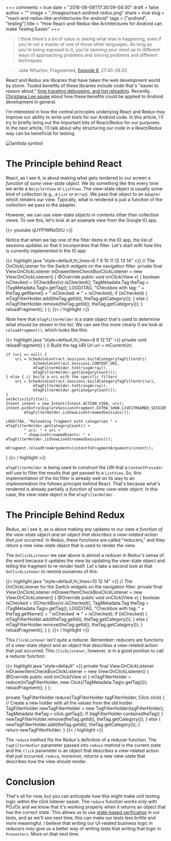 +++
comments = true
date = "2016-06-08T17:30:09-04:00"
draft = false
author = ""
image = "./images/react-android-redux.png"
share = true
slug = "react-and-redux-like-architectures-for-android"
tags = ["android", "testing"]
title = "How React-and-Redux-like Architectures for Android can make Testing Easier"
+++

>I think there's a lot of value in seeing what else is happening, even if you're not a master of one of those other languages. As long as you're being exposed to it, you're opening your mind up to different ways of approaching problems and solving problems and different techniques.

>Jake Wharton, Fragmented, [Episode 6](http://fragmentedpodcast.com/episodes/6/), 27:45-28:20

React and Redux are libraries that have taken the web development world by storm. Touted benefits of these libraries include code that's "easier to reason about," [time traveling debugging, and hot reloading](https://www.youtube.com/watch?v=xsSnOQynTHs). Recently, [Christiana Lee spoke](https://www.youtube.com/watch?v=UsuzhTlccRk) about how these benefits could be applied to Android development in general.

I'm interested in how the central principles underlying React and Redux may improve our ability to write unit tests for our Android code. In this article, I'll try to briefly bring out the important bits of React/Redux for our purposes. In the next article, I'll talk about why structuring our code in a React/Redux way can be beneficial for testing.

![lambda symbol](/images/lambda.png")

# The Principle behind React

React, as I see it, is about making what gets rendered to our screen a *function of some view-state object*. We do something like this every time we write a `RecyclerView` or `ListView`. The view-state object is usually some kind of collection (e.g., a `List` or `Array`). We pass that object to an `Adapter` which renders our view. Typically, what is rendered is just a function of the collection we pass to the adapter.

However, we can use view-state objects in contexts other than collection views. To see this, let's look at an example view from the Google IO app.

{{< youtube qUYP1WNz50U >}}

Notice that when we tap one of the filter items in the IO app, the list of sessions updates so that it incorporates that filter. Let's start with how this is currently implemented in the IO app:

{{< highlight java "style=default,hl_lines=6 7 9 10 11 12 13 14" >}}
// The OnClickListener for the Switch widgets on the navigation filter.
private final View.OnClickListener mDrawerItemCheckBoxClickListener =
        new View.OnClickListener() {
    @Override
    public void onClick(View v) {
        boolean isChecked = ((CheckBox)v).isChecked();
        TagMetadata.Tag theTag = (TagMetadata.Tag)v.getTag();
        LOGD(TAG, "Checkbox with tag: " + theTag.getName() + " isChecked => " + isChecked);
        if (isChecked) {
            mTagFilterHolder.add(theTag.getId(), theTag.getCategory());
        } else {
            mTagFilterHolder.remove(theTag.getId(), theTag.getCategory());
        }
        reloadFragment();
    }
};
{{< / highlight >}}

Note here that `mTagFilterHolder` is a state object that's used to determine what should be shown in the list. We can see this more clearly if we look at `reloadFragment()`, which looks like this:

{{< highlight java "style=default,hl_lines=8 9 12 13" >}}
private void reloadFragment() {
    // Build the tag URI
    Uri uri = mCurrentUri;

    if (uri == null) {
        uri = ScheduleContract.Sessions.buildCategoryTagFilterUri(
                ScheduleContract.Sessions.CONTENT_URI,
                mTagFilterHolder.toStringArray(),
                mTagFilterHolder.getCategoryCount());
    } else { // build a uri with the specific filters
        uri = ScheduleContract.Sessions.buildCategoryTagFilterUri(uri,
                mTagFilterHolder.toStringArray(),
                mTagFilterHolder.getCategoryCount());
    }
    setActivityTitle();
    Intent intent = new Intent(Intent.ACTION_VIEW, uri);
    intent.putExtra(ExploreSessionsFragment.EXTRA_SHOW_LIVESTREAMED_SESSIONS,
            mTagFilterHolder.isShowLiveStreamedSessions());

    LOGD(TAG, "Reloading fragment with categories " + mTagFilterHolder.getCategoryCount() +
            " uri: " + uri +
            " showLiveStreamedEvents: " + mTagFilterHolder.isShowLiveStreamedSessions());

    mFragment.reloadFromArguments(intentToFragmentArguments(intent));
}
{{< / highlight >}}

`mTagFilterHolder` is being used to construct the URI that a `ContentProvider` will use to filter the results that get passed to a `ListView`. So, this implementation of the list filter is already well on its way to an implementation the follows principle behind React. That's because what's rendered is already partially *a function of some view-state object*. In this case, the view-state object is the `mTagFilterHolder`.

# The Principle Behind Redux

Redux, as I see it, as is about making any updates to our view *a function of the view-state object and an object that describes a view-related action that just occurred*. In Redux, these functions are called "reducers," and they return a new view-state object that is used to render the view.

The `OnClickListener` we saw above is almost a reducer in Redux's sense of the word because it updates the view by updating the view-state object and telling the fragment to re-render itself. Let's take a second look at that `OnClickListener` to remind ourselves of this:

{{< highlight java "style=default,hl_lines=10 12 14" >}}
// The OnClickListener for the Switch widgets on the navigation filter.
private final View.OnClickListener mDrawerItemCheckBoxClickListener =
        new View.OnClickListener() {
    @Override
    public void onClick(View v) {
        boolean isChecked = ((CheckBox)v).isChecked();
        TagMetadata.Tag theTag = (TagMetadata.Tag)v.getTag();
        LOGD(TAG, "Checkbox with tag: " + theTag.getName() + " isChecked => " + isChecked);
        if (isChecked) {
            mTagFilterHolder.add(theTag.getId(), theTag.getCategory());
        } else {
            mTagFilterHolder.remove(theTag.getId(), theTag.getCategory());
        }
        reloadFragment();
    }
};
{{< / highlight >}}

This `ClickListener` isn't quite a reducer. Remember: reducers are functions of a view-state object and an object that describes a view-related action that just occurred. This `ClickListener`, however, is in a good position to call a reducer function:

{{< highlight java "style=default" >}}
private final View.OnClickListener mDrawerItemCheckBoxClickListener =
        new View.OnClickListener() {
    @Override
    public void onClick(View v) {
        mTagFilterHolder = reduce(mTagFilterHolder,
          new Click((TagMetadata.Tag)v.getTag()));
        reloadFragment();
    }
};

private TagFilterHolder reduce(TagFilterHolder tagFilterHolder, Click click) {
  // Create a new holder with all the values from the old holder
  TagFilterHolder newTagFilterHolder = new TagFilterHolder(tagFilterHolder);
  TagMetadata theTag = click.getTag();
  if (tagFilterHolder.contains(theTag)) {
    newTagFilterHolder.remove(theTag.getId(), theTag.getCategory());
  } else {
    newTagFilterHolder.add(theTag.getId(), theTag.getCategory());
  }  
  return newTagFilterHolder;
}
{{< / highlight >}}

The `reduce` method fits the Redux's definition of a reducer function. The `tagFilterHodler` parameter passed into `reduce` method is the current state and the `click` parameter is an object that describes a view-related action that just occurred. `reduce`, moreover, returns a new view-state that describes how the view should render.

# Conclusion

That's all for now, but you can anticipate how this might make unit testing logic within the click listener easier. The `reduce` function works only with POJOs and we know that it's working properly when it returns an object that has the correct *state*. This allows us to use [state-based verification](http://martinfowler.com/articles/mocksArentStubs.html) in our tests, and as we'll see next time, this can make our tests less brittle and more meaningful. I believe that writing our UI-related business logic in reducers *may* give us a better way of writing tests that writing that logic in `Presenters`. More on that next time.
